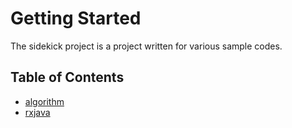 # Getting Started
The sidekick project is a project written for various sample codes.

## Table of Contents
* [algorithm](https://github.com/kudl/sidekick/tree/main/src/test/java/com/example/sidekick/algorithm)
* [rxjava](https://github.com/kudl/sidekick/tree/main/src/test/java/com/example/sidekick/rxjava)
